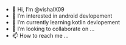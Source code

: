 - 👋 Hi, I’m @vishalX09
- 👀 I’m interested in android devlopement
- 🌱 I’m currently learning kotlin devlopement
- 💞️ I’m looking to collaborate on ...
- 📫 How to reach me ...

<!---
vishalX09/vishalX09 is a ✨ special ✨ repository because its `README.md` (this file) appears on your GitHub profile.
You can click the Preview link to take a look at your changes.
--->

